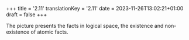 +++
title = '2.11'
translationKey = '2.11'
date = 2023-11-26T13:02:21+01:00
draft = false
+++

The picture presents the facts in logical space, the existence and non-existence of atomic facts.

